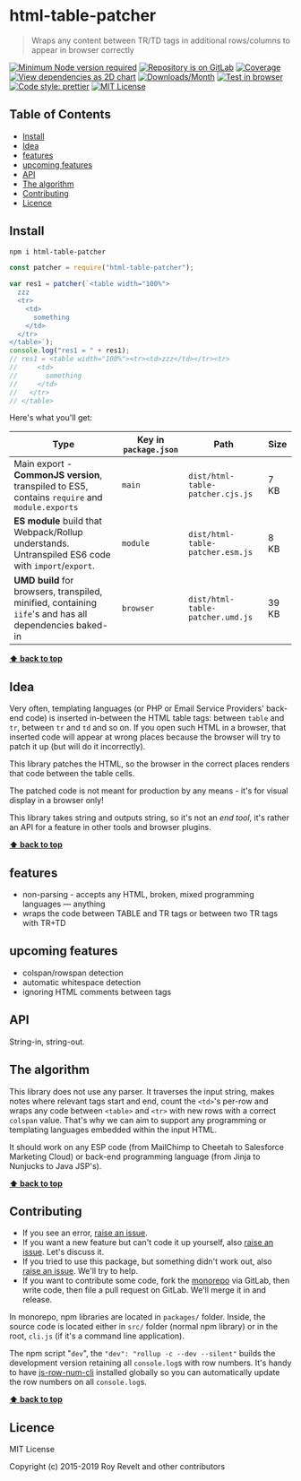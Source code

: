 # html-table-patcher

> Wraps any content between TR/TD tags in additional rows/columns to appear in browser correctly

[![Minimum Node version required][node-img]][node-url]
[![Repository is on GitLab][gitlab-img]][gitlab-url]
[![Coverage][cov-img]][cov-url]
[![View dependencies as 2D chart][deps2d-img]][deps2d-url]
[![Downloads/Month][downloads-img]][downloads-url]
[![Test in browser][runkit-img]][runkit-url]
[![Code style: prettier][prettier-img]][prettier-url]
[![MIT License][license-img]][license-url]

## Table of Contents

- [Install](#install)
- [Idea](#idea)
- [features](#features)
- [upcoming features](#upcoming-features)
- [API](#api)
- [The algorithm](#the-algorithm)
- [Contributing](#contributing)
- [Licence](#licence)

## Install

```bash
npm i html-table-patcher
```

```js
const patcher = require("html-table-patcher");

var res1 = patcher(`<table width="100%">
  zzz
  <tr>
    <td>
      something
    </td>
  </tr>
</table>`);
console.log("res1 = " + res1);
// res1 = <table width="100%"><tr><td>zzz</td></tr><tr>
//     <td>
//       something
//     </td>
//   </tr>
// </table>
```

Here's what you'll get:

Type            | Key in `package.json` | Path  | Size
----------------|-----------------------|-------|--------
Main export - **CommonJS version**, transpiled to ES5, contains `require` and `module.exports` | `main`                | `dist/html-table-patcher.cjs.js` | 7 KB
**ES module** build that Webpack/Rollup understands. Untranspiled ES6 code with `import`/`export`. | `module`              | `dist/html-table-patcher.esm.js` | 8 KB
**UMD build** for browsers, transpiled, minified, containing `iife`'s and has all dependencies baked-in | `browser`            | `dist/html-table-patcher.umd.js` | 39 KB

**[⬆  back to top](#)**

## Idea

Very often, templating languages (or PHP or Email Service Providers' back-end code) is inserted in-between the HTML table tags: between `table` and `tr`, between `tr` and `td` and so on. If you open such HTML in a browser, that inserted code will appear at wrong places because the browser will try to patch it up (but will do it incorrectly).

This library patches the HTML, so the browser in the correct places renders that code between the table cells.

The patched code is not meant for production by any means - it's for visual display in a browser only!

This library takes string and outputs string, so it's not an _end tool_, it's rather an API for a feature in other tools and browser plugins.

**[⬆  back to top](#)**

## features

- non-parsing - accepts any HTML, broken, mixed programming languages — anything
- wraps the code between TABLE and TR tags or between two TR tags with TR+TD

## upcoming features

- colspan/rowspan detection
- automatic whitespace detection
- ignoring HTML comments between tags

## API

String-in, string-out.

## The algorithm

This library does not use any parser. It traverses the input string, makes notes where relevant tags start and end, count the `<td>`'s per-row and wraps any code between `<table>` and `<tr>` with new rows with a correct `colspan` value. That's why we can aim to support any programming or templating languages embedded within the input HTML.

It should work on any ESP code (from MailChimp to Cheetah to Salesforce Marketing Cloud) or back-end programming language (from Jinja to Nunjucks to Java JSP's).

**[⬆  back to top](#)**

## Contributing

* If you see an error, [raise an issue](https://gitlab.com/codsen/codsen/issues/new?issue[title]=html-table-patcher%20package%20-%20put%20title%20here&issue[description]=%23%23%20html-table-patcher%0A%0Aput%20description%20here).
* If you want a new feature but can't code it up yourself, also [raise an issue](https://gitlab.com/codsen/codsen/issues/new?issue[title]=html-table-patcher%20package%20-%20put%20title%20here&issue[description]=%23%23%20html-table-patcher%0A%0Aput%20description%20here). Let's discuss it.
* If you tried to use this package, but something didn't work out, also [raise an issue](https://gitlab.com/codsen/codsen/issues/new?issue[title]=html-table-patcher%20package%20-%20put%20title%20here&issue[description]=%23%23%20html-table-patcher%0A%0Aput%20description%20here). We'll try to help.
* If you want to contribute some code, fork the [monorepo](https://gitlab.com/codsen/codsen/) via GitLab, then write code, then file a pull request on GitLab. We'll merge it in and release.

In monorepo, npm libraries are located in `packages/` folder. Inside, the source code is located either in `src/` folder (normal npm library) or in the root, `cli.js` (if it's a command line application).

The npm script "`dev`", the `"dev": "rollup -c --dev --silent"` builds the development version retaining all `console.log`s with row numbers. It's handy to have [js-row-num-cli](https://www.npmjs.com/package/js-row-num-cli) installed globally so you can automatically update the row numbers on all `console.log`s.

**[⬆  back to top](#)**

## Licence

MIT License

Copyright (c) 2015-2019 Roy Revelt and other contributors



[node-img]: https://img.shields.io/node/v/html-table-patcher.svg?style=flat-square&label=works%20on%20node
[node-url]: https://www.npmjs.com/package/html-table-patcher

[gitlab-img]: https://img.shields.io/badge/repo-on%20GitLab-brightgreen.svg?style=flat-square
[gitlab-url]: https://gitlab.com/codsen/codsen/tree/master/packages/html-table-patcher

[cov-img]: https://img.shields.io/badge/coverage-90.29%25-brightgreen.svg?style=flat-square
[cov-url]: https://gitlab.com/codsen/codsen/tree/master/packages/html-table-patcher

[deps2d-img]: https://img.shields.io/badge/deps%20in%202D-see_here-08f0fd.svg?style=flat-square
[deps2d-url]: http://npm.anvaka.com/#/view/2d/html-table-patcher

[downloads-img]: https://img.shields.io/npm/dm/html-table-patcher.svg?style=flat-square
[downloads-url]: https://npmcharts.com/compare/html-table-patcher

[runkit-img]: https://img.shields.io/badge/runkit-test_in_browser-a853ff.svg?style=flat-square
[runkit-url]: https://npm.runkit.com/html-table-patcher

[prettier-img]: https://img.shields.io/badge/code_style-prettier-ff69b4.svg?style=flat-square
[prettier-url]: https://prettier.io

[license-img]: https://img.shields.io/badge/licence-MIT-51c838.svg?style=flat-square
[license-url]: https://gitlab.com/codsen/codsen/blob/master/LICENSE
